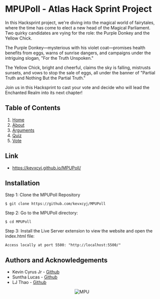 # MPUPoll - Atlas Hack Sprint Project
In this Hacksprint project, we're diving into the magical world of fairytales, where the time has come to elect a new head of the Magical Parliament. Two quirky candidates are vying for the role: the Purple Donkey and the Yellow Chick.

The Purple Donkey—mysterious with his violet coat—promises health benefits from eggs, warns of sunrise dangers, and campaigns under the intriguing slogan, "For the Truth Unspoken."

The Yellow Chick, bright and cheerful, claims the sky is falling, mistrusts sunsets, and vows to stop the sale of eggs, all under the banner of "Partial Truth and Nothing But the Partial Truth."

Join us in this Hacksprint to cast your vote and decide who will lead the Enchanted Realm into its next chapter!
## Table of Contents
1. [Home](https://github.com/kevxcyj/MPUPoll/blob/main/index.html)
2. [About](https://github.com/kevxcyj/MPUPoll/blob/main/about.html)
3. [Arguments](https://github.com/kevxcyj/MPUPoll/blob/main/arguments.html)
4. [Quiz](https://github.com/kevxcyj/MPUPoll/blob/main/quiz.html)
5. [Vote](https://github.com/kevxcyj/MPUPoll/blob/main/vote.html)

## Link
- https://kevxcyj.github.io/MPUPoll/

## Installation
Step 1: Clone the MPUPoll Repository
```
$ git clone https://github.com/kevxcyj/MPUPoll
```
Step 2:
Go to the MPUPoll directory:
```
$ cd MPUPoll
```
Step 3:
Install the Live Server extension to view the website and open the index.html file:
```
Access locally at port 5500: "http://localhost:5500/"
```

## Authors and Acknowledgements
- Kevin Cyrus Jr - [Github](https://github.com/kevxcyj)
- Suntha Lucas - [Github](https://github.com/Sunnilu)
- LJ Thao - [Github](https://github.com/LJThao)

<p align="center">
    <img src="https://github.com/kevxcyj/MPUPoll/blob/main/images/mpu.ico" alt="MPU" />
</p>

